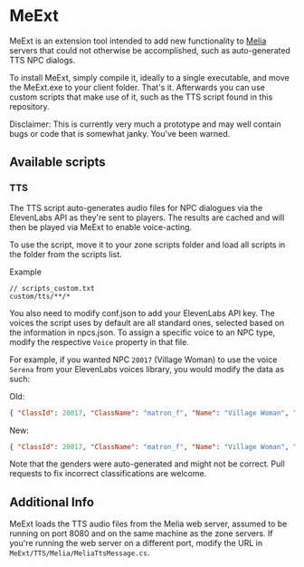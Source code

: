 MeExt
=============================================================================

MeExt is an extension tool intended to add new functionality
to [Melia][1] servers that could not otherwise be accomplished,
such as auto-generated TTS NPC dialogs.

To install MeExt, simply compile it, ideally to a single executable,
and move the MeExt.exe to your client folder. That's it. Afterwards
you can use custom scripts that make use of it, such as the TTS
script found in this repository.

Disclaimer: This is currently very much a prototype and may well
contain bugs or code that is somewhat janky. You've been warned.

Available scripts
-----------------------------------------------------------------------------

### TTS

The TTS script auto-generates audio files for NPC dialogues via the
ElevenLabs API as they're sent to players. The results are cached
and will then be played via MeExt to enable voice-acting.

To use the script, move it to your zone scripts folder and load
all scripts in the folder from the scripts list.

Example
```text
// scripts_custom.txt
custom/tts/**/*
```

You also need to modify conf.json to add your ElevenLabs API key.
The voices the script uses by default are all standard ones, selected
based on the information in npcs.json. To assign a specific voice to
an NPC type, modify the respective `Voice` property in that file.

For example, if you wanted NPC `20017` (Village Woman) to use the
voice `Serena` from your ElevenLabs voices library, you would modify
the data as such:

Old:
```json
{ "ClassId": 20017, "ClassName": "matron_f", "Name": "Village Woman", "Gender": "Female", "Voice": "Female3" },
```

New:
```json
{ "ClassId": 20017, "ClassName": "matron_f", "Name": "Village Woman", "Gender": "Female", "Voice": "Serena" },
```

Note that the genders were auto-generated and might not be correct.
Pull requests to fix incorrect classifications are welcome.

Additional Info
-----------------------------------------------------------------------------

MeExt loads the TTS audio files from the Melia web server, assumed to
be running on port 8080 and on the same machine as the zone servers.
If you're running the web server on a different port, modify the URL
in `MeExt/TTS/Melia/MeliaTtsMessage.cs`.


[1]: https://github.com/NoCode-NoLife/melia
